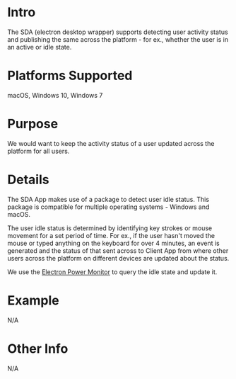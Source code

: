 # Intro
The SDA (electron desktop wrapper) supports detecting user activity status and publishing the same across the platform - for ex., whether the user is in an active or idle state.

# Platforms Supported
macOS, Windows 10, Windows 7

# Purpose
We would want to keep the activity status of a user updated across the platform for all users.

# Details
The SDA App makes use of a package to detect user idle status. This package is compatible for multiple operating systems - Windows and macOS.

The user idle status is determined by identifying key strokes or mouse movement for a set period of time. For ex., if the user hasn't moved the mouse or typed anything on the keyboard for over 4 minutes, an event is generated and the status of that sent across to Client App from where other users across the platform on different devices are updated about the status.

We use the [Electron Power Monitor](https://electronjs.org/docs/api/power-monitor#powermonitor) to query the idle state and update it.

# Example
N/A

# Other Info
N/A
